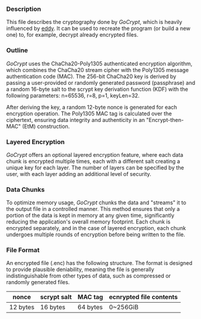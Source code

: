 ### Description
This file describes the cryptography done by _GoCrypt_, which is heavily influenced by [eddy](https://github.com/70sh1/eddy/tree/main).
It can be used to recreate the program (or build a new one) to, for example, decrypt already encrypted files.

### Outline
_GoCrypt_ uses the ChaCha20-Poly1305 authenticated encryption algorithm, which combines the ChaCha20 stream cipher with the Poly1305 message authentication code (MAC). The 256-bit ChaCha20 key is derived by passing a user-provided or randomly generated password (passphrase) and a random 16-byte salt to the scrypt key derivation function (KDF) with the following parameters: n=65536, r=8, p=1, keyLen=32.

After deriving the key, a random 12-byte nonce is generated for each encryption operation. The Poly1305 MAC tag is calculated over the ciphertext, ensuring data integrity and authenticity in an "Encrypt-then-MAC" (EtM) construction.

### Layered Encryption
_GoCrypt_ offers an optional layered encryption feature, where each data chunk is encrypted multiple times, each with a different salt creating a unique key for each layer. The number of layers can be specified by the user, with each layer adding an additional level of security.

### Data Chunks
To optimize memory usage, _GoCrypt_ chunks the data and "streams" it to the output file in a controlled manner. This method ensures that only a portion of the data is kept in memory at any given time, significantly reducing the application's overall memory footprint. Each chunk is encrypted separately, and in the case of layered encryption, each chunk undergoes multiple rounds of encryption before being written to the file.

### File Format
An encrypted file (.enc) has the following structure. The format is designed to provide plausible deniability, meaning the file is generally indistinguishable from other types of data, such as compressed or randomly generated files.

| nonce    | scrypt salt | MAC tag  | ecnrypted file contents |
| -------- | ----------- | -------- | ----------------------- |
| 12 bytes | 16 bytes    | 64 bytes | 0~256GiB                |

